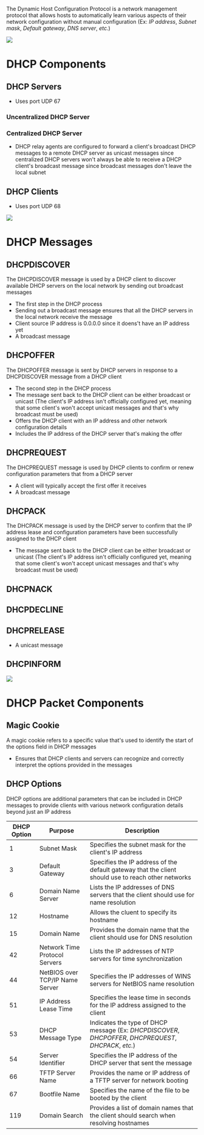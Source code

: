 The Dynamic Host Configuration Protocol is a network management protocol that allows hosts to automatically learn various aspects of their network configuration without manual configuration (Ex: *IP address*, *Subnet mask*, *Default gateway*, *DNS server*, *etc.*)

![](https://github.com/JonmarCorpuz/SecondBrain/blob/main/Assets/Whitespace.png)

# DHCP Components

## DHCP Servers

* Uses port UDP 67

### Uncentralized DHCP Server

### Centralized DHCP Server

* DHCP relay agents are configured to forward a client's broadcast DHCP messages to a remote DHCP server as unicast messages since centralized DHCP servers won't always be able to receive a DHCP client's broadcast message since broadcast messages don't leave the local subnet

## DHCP Clients

* Uses port UDP 68

![](https://github.com/JonmarCorpuz/SecondBrain/blob/main/Assets/Whitespace.png)

# DHCP Messages

## DHCPDISCOVER

The DHCPDISCOVER message is used by a DHCP client to discover available DHCP servers on the local network by sending out broadcast messages  

* The first step in the DHCP process
* Sending out a broadcast message ensures that all the DHCP servers in the local network receive the message
* Client source IP address is 0.0.0.0 since it doens't have an IP address yet
* A broadcast message

## DHCPOFFER

The DHCPOFFER message is sent by DHCP servers in response to a DHCPDISCOVER message from a DHCP client

* The second step in the DHCP process
* The message sent back to the DHCP client can be either broadcast or unicast (The client's IP address isn't officially configured yet, meaning that some client's won't accept unicast messages and that's why broadcast must be used)
* Offers the DHCP client with an IP address and other network configuration details
* Includes the IP address of the DHCP server that's making the offer

## DHCPREQUEST

The DHCPREQUEST message is used by DHCP clients to confirm or renew configuration parameters that from a DHCP server

* A client will typically accept the first offer it receives
* A broadcast message 

## DHCPACK

The DHCPACK message is used by the DHCP server to confirm that the IP address lease and configuration parameters have been successfully assigned to the DHCP client

* The message sent back to the DHCP client can be either broadcast or unicast (The client's IP address isn't officially configured yet, meaning that some client's won't accept unicast messages and that's why broadcast must be used)

## DHCPNACK

## DHCPDECLINE

## DHCPRELEASE

* A unicast message

## DHCPINFORM

![](https://github.com/JonmarCorpuz/SecondBrain/blob/main/Assets/Whitespace.png)

# DHCP Packet Components

## Magic Cookie

A magic cookie refers to a specific value that's used to identify the start of the options field in DHCP messages

* Ensures that DHCP clients and servers can recognize and correctly interpret the options provided in the messages

## DHCP Options

DHCP options are additional parameters that can be included in DHCP messages to provide clients with various network configuration details beyond just an IP address

| DHCP Option | Purpose | Description |
| --- | --- | --- |
| 1 | Subnet Mask | Specifies the subnet mask for the client's IP address |
| 3 | Default Gateway | Specifies the IP address of the default gateway that the client should use to reach other networks |
| 6 | Domain Name Server | Lists the IP addresses of DNS servers that the client should use for name resolution |
| 12 | Hostname | Allows the cluent to specify its hostname |
| 15 | Domain Name | Provides the domain name that the client should use for DNS resolution |
| 42 | Network Time Protocol Servers | Lists the IP addresses of NTP servers for time synchronization |
| 44 | NetBIOS over TCP/IP Name Server | Specifies the IP addresses of WINS servers for NetBIOS name resolution |
| 51 | IP Address Lease Time | Specifies the lease time in seconds for the IP address assigned to the client |
| 53 | DHCP Message Type | Indicates the type of DHCP message (Ex: *DHCPDISCOVER*, *DHCPOFFER*, *DHCPREQUEST*, *DHCPACK*, *etc.*)
| 54 | Server Identifier | Specifies the IP address of the DHCP server that sent the message |
| 66 | TFTP Server Name | Provides the name or IP address of a TFTP server for network booting |
| 67 | Bootfile Name | Specifies the name of the file to be booted by the client |
| 119 | Domain Search | Provides a list of domain names that the client should search when resolving hostnames |

